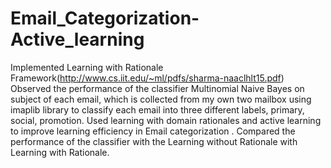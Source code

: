 # Email_Categorization-Active_learning
Implemented Learning with Rationale Framework(http://www.cs.iit.edu/~ml/pdfs/sharma-naaclhlt15.pdf) Observed the performance of the classifier Multinomial Naive Bayes on subject of each email, which is  collected from my own two mailbox using  imaplib library to classify each email into three different labels, primary, social, promotion. Used learning with domain rationales and  active learning to improve learning efficiency in Email categorization . Compared the performance of the classifier with the Learning without Rationale with Learning with Rationale.
